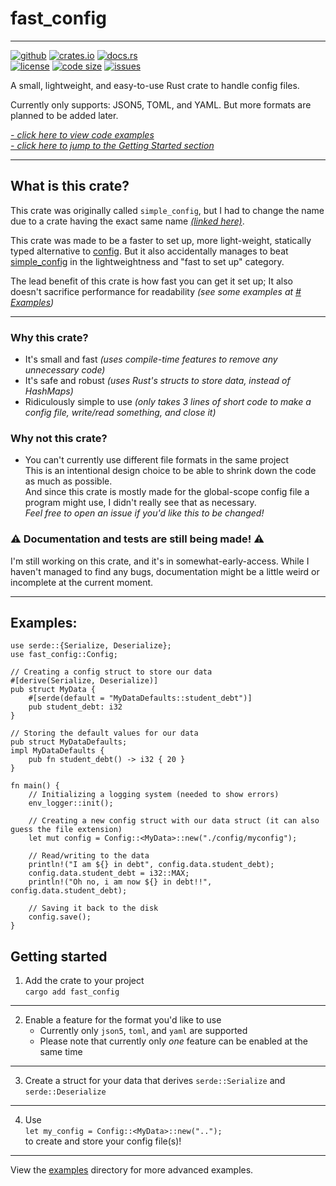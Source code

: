 fast_config
=============
---

[<img alt="github" src="https://img.shields.io/badge/github-fast_config-lightgray.svg?logo=github&style=for-the-badge"/>](https://github.com/FlooferLand/fast_config)
[<img alt="crates.io" src="https://img.shields.io/crates/v/fast_config?logo=rust&style=for-the-badge"/>](https://crates.io/crates/fast_config)
[<img alt="docs.rs" src="https://img.shields.io/badge/docs.rs-fast_config-lightgray.svg?logo=rust&style=for-the-badge"/>](https://docs.rs/fast_config)
<br style="display: block; margin: 0 0; content: '---'" />
[<img alt="license" src="https://img.shields.io/github/license/FlooferLand/fast_config?style=flat"/>](https://github.com/FlooferLand/fast_config/blob/main/LICENSE)
[<img alt="code size" src="https://img.shields.io/github/languages/code-size/FlooferLand/fast_config?style=flat"/>](https://www.youtube.com/watch?v=dQw4w9WgXcQ)
[<img alt="issues" src="https://img.shields.io/github/issues/FlooferLand/fast_config?label=open%20issues&style=flat"/>](https://github.com/FlooferLand/fast_config/issues)

A small, lightweight, and easy-to-use Rust crate to handle config files.

Currently only supports: JSON5, TOML, and YAML.
But more formats are planned to be added later.

*[- click here to view code examples](#examples)*
<br style="display: block; margin: 0 0; content: '---'" />
*[- click here to jump to the Getting Started section](#getting-started)*

---

## What is this crate?
This crate was originally called `simple_config`, but I had to change
the name due to a crate having the exact same name [*(linked here)*](https://crates.io/crates/simple_config).

This crate was made to be a faster to set up, more light-weight, statically typed alternative to [config](https://crates.io/crates/config).
But it also accidentally manages to beat [simple_config](https://crates.io/crates/simple_config) in the lightweightness and "fast to set up" category.

The lead benefit of this crate is how fast you can get it set up;
It also doesn't sacrifice performance for readability *(see some examples at [# Examples](#examples))*

---

### Why this crate?
- It's small and fast *(uses compile-time features to remove any unnecessary code)*
- It's safe and robust *(uses Rust's structs to store data, instead of HashMaps)*
- Ridiculously simple to use *(only takes 3 lines of short code to make a config file, write/read something, and close it)*

### Why not this crate?
- You can't currently use different file formats in the same project <br/>
This is an intentional design choice to be able to
shrink down the code as much as possible. <br/>
And since this crate is mostly made for the global-scope config file a program might use,
I didn't really see that as necessary. <br/>
*Feel free to open an issue if you'd like this to be changed!*

### ⚠ Documentation and tests are still being made! ⚠
I'm still working on this crate, and it's in somewhat-early-access.
While I haven't managed to find any bugs, documentation might be a little weird or incomplete at the current moment.

---

## Examples:
```rust,ignore
use serde::{Serialize, Deserialize};
use fast_config::Config;

// Creating a config struct to store our data
#[derive(Serialize, Deserialize)]
pub struct MyData {
    #[serde(default = "MyDataDefaults::student_debt")]
    pub student_debt: i32
}

// Storing the default values for our data
pub struct MyDataDefaults;
impl MyDataDefaults {
    pub fn student_debt() -> i32 { 20 }
}

fn main() {
    // Initializing a logging system (needed to show errors)
    env_logger::init();

    // Creating a new config struct with our data struct (it can also guess the file extension)
    let mut config = Config::<MyData>::new("./config/myconfig");

    // Read/writing to the data
    println!("I am ${} in debt", config.data.student_debt);
    config.data.student_debt = i32::MAX;
    println!("Oh no, i am now ${} in debt!!", config.data.student_debt);

    // Saving it back to the disk
    config.save();
}
```

## Getting started

1. Add the crate to your project <br/> `cargo add fast_config`
---
2. Enable a feature for the format you'd like to use <br/>
   - Currently only `json5`, `toml`, and `yaml` are supported <br/>
   - Please note that currently only *one* feature can be enabled at the same time
---
3. Create a struct for your data that derives `serde::Serialize` and `serde::Deserialize`
---
4. Use <br/>
   `let my_config = Config::<MyData>::new("..");` <br/>
   to create and store your config file(s)!

---

View the [examples](./examples) directory for more advanced examples.
